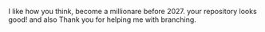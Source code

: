 I like how you think, become a millionare before 2027.
your repository looks good!
and also Thank you for helping me with branching.